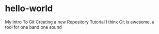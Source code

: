 # hello-world
My Intro To Git Creating a new Repository Tutorial
I think Git is awesome, a tool for one band one sound
